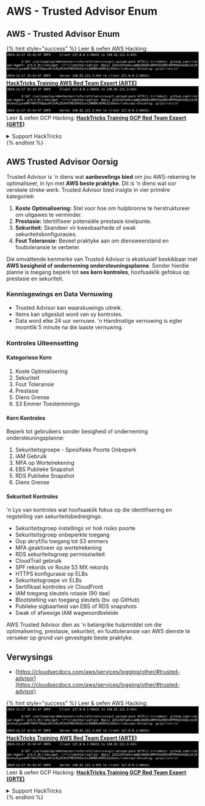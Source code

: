 # AWS - Trusted Advisor Enum

## AWS - Trusted Advisor Enum

{% hint style="success" %}
Leer & oefen AWS Hacking:<img src="../../../../.gitbook/assets/image (1).png" alt="" data-size="line">[**HackTricks Training AWS Red Team Expert (ARTE)**](https://training.hacktricks.xyz/courses/arte)<img src="../../../../.gitbook/assets/image (1).png" alt="" data-size="line">\
Leer & oefen GCP Hacking: <img src="../../../../.gitbook/assets/image (2).png" alt="" data-size="line">[**HackTricks Training GCP Red Team Expert (GRTE)**<img src="../../../../.gitbook/assets/image (2).png" alt="" data-size="line">](https://training.hacktricks.xyz/courses/grte)

<details>

<summary>Support HackTricks</summary>

* Kyk na die [**subskripsie planne**](https://github.com/sponsors/carlospolop)!
* **Sluit aan by die** 💬 [**Discord groep**](https://discord.gg/hRep4RUj7f) of die [**telegram groep**](https://t.me/peass) of **volg** ons op **Twitter** 🐦 [**@hacktricks\_live**](https://twitter.com/hacktricks\_live)**.**
* **Deel hacking truuks deur PRs in te dien na die** [**HackTricks**](https://github.com/carlospolop/hacktricks) en [**HackTricks Cloud**](https://github.com/carlospolop/hacktricks-cloud) github repos.

</details>
{% endhint %}

## AWS Trusted Advisor Oorsig

Trusted Advisor is 'n diens wat **aanbevelings bied** om jou AWS-rekening te optimaliseer, in lyn met **AWS beste praktyke**. Dit is 'n diens wat oor verskeie streke werk. Trusted Advisor bied insigte in vier primêre kategorieë:

1. **Koste Optimalisering:** Stel voor hoe om hulpbronne te herstruktureer om uitgawes te verminder.
2. **Prestasie:** Identifiseer potensiële prestasie knelpunte.
3. **Sekuriteit:** Skandeer vir kwesbaarhede of swak sekuriteitskonfigurasies.
4. **Fout Toleransie:** Beveel praktyke aan om diensweerstand en fouttoleransie te verbeter.

Die omvattende kenmerke van Trusted Advisor is eksklusief beskikbaar met **AWS besigheid of onderneming ondersteuningsplanne**. Sonder hierdie planne is toegang beperk tot **ses kern kontroles**, hoofsaaklik gefokus op prestasie en sekuriteit.

### Kennisgewings en Data Vernuwing

* Trusted Advisor kan waarskuwings uitreik.
* Items kan uitgesluit word van sy kontroles.
* Data word elke 24 uur vernuwe. 'n Handmatige vernuwing is egter moontlik 5 minute na die laaste vernuwing.

### **Kontroles Uiteensetting**

#### Kategoriese Kern

1. Koste Optimalisering
2. Sekuriteit
3. Fout Toleransie
4. Prestasie
5. Diens Grense
6. S3 Emmer Toestemmings

#### Kern Kontroles

Beperk tot gebruikers sonder besigheid of onderneming ondersteuningsplanne:

1. Sekuriteitsgroepe - Spesifieke Poorte Onbeperk
2. IAM Gebruik
3. MFA op Wortelrekening
4. EBS Publieke Snapshot
5. RDS Publieke Snapshot
6. Diens Grense

#### Sekuriteit Kontroles

'n Lys van kontroles wat hoofsaaklik fokus op die identifisering en regstelling van sekuriteitsbedreigings:

* Sekuriteitsgroep instellings vir hoë risiko poorte
* Sekuriteitsgroep onbeperkte toegang
* Oop skryf/lis toegang tot S3 emmers
* MFA geaktiveer op wortelrekening
* RDS sekuriteitsgroep permissiwiteit
* CloudTrail gebruik
* SPF rekords vir Route 53 MX rekords
* HTTPS konfigurasie op ELBs
* Sekuriteitsgroepe vir ELBs
* Sertifikaat kontroles vir CloudFront
* IAM toegang sleutels rotasie (90 dae)
* Blootstelling van toegang sleutels (bv. op GitHub)
* Publieke sigbaarheid van EBS of RDS snapshots
* Swak of afwesige IAM wagwoordbeleide

AWS Trusted Advisor dien as 'n belangrike hulpmiddel om die optimalisering, prestasie, sekuriteit, en fouttoleransie van AWS dienste te verseker op grond van gevestigde beste praktyke.

## **Verwysings**

* [https://cloudsecdocs.com/aws/services/logging/other/#trusted-advisor](https://cloudsecdocs.com/aws/services/logging/other/#trusted-advisor)

{% hint style="success" %}
Leer & oefen AWS Hacking:<img src="../../../../.gitbook/assets/image (1).png" alt="" data-size="line">[**HackTricks Training AWS Red Team Expert (ARTE)**](https://training.hacktricks.xyz/courses/arte)<img src="../../../../.gitbook/assets/image (1).png" alt="" data-size="line">\
Leer & oefen GCP Hacking: <img src="../../../../.gitbook/assets/image (2).png" alt="" data-size="line">[**HackTricks Training GCP Red Team Expert (GRTE)**<img src="../../../../.gitbook/assets/image (2).png" alt="" data-size="line">](https://training.hacktricks.xyz/courses/grte)

<details>

<summary>Support HackTricks</summary>

* Kyk na die [**subskripsie planne**](https://github.com/sponsors/carlospolop)!
* **Sluit aan by die** 💬 [**Discord groep**](https://discord.gg/hRep4RUj7f) of die [**telegram groep**](https://t.me/peass) of **volg** ons op **Twitter** 🐦 [**@hacktricks\_live**](https://twitter.com/hacktricks\_live)**.**
* **Deel hacking truuks deur PRs in te dien na die** [**HackTricks**](https://github.com/carlospolop/hacktricks) en [**HackTricks Cloud**](https://github.com/carlospolop/hacktricks-cloud) github repos.

</details>
{% endhint %}
